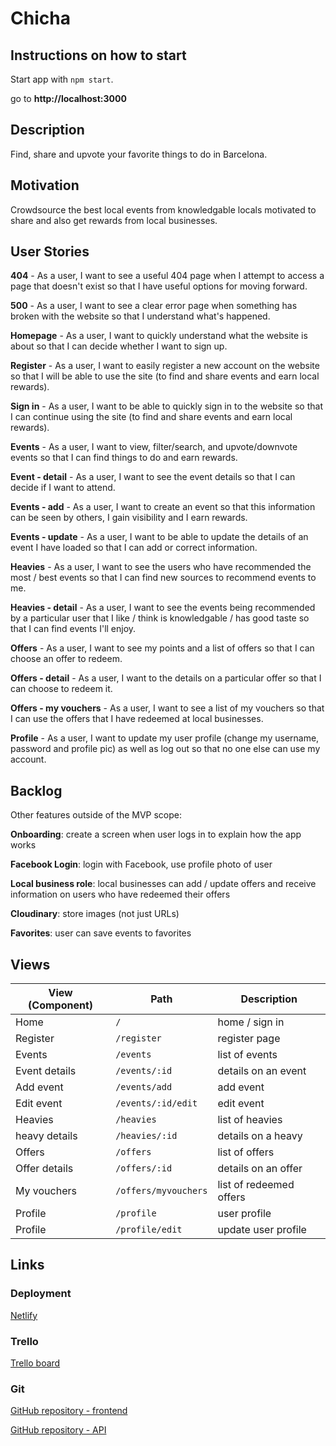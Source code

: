# Chicha

## Instructions on how to start

Start app with `npm start`.

go to **http://localhost:3000**

## Description

Find, share and upvote your favorite things to do in Barcelona.

## Motivation

Crowdsource the best local events from knowledgable locals motivated to share and also get rewards from local businesses.

## User Stories

**404** - As a user, I want to see a useful 404 page when I attempt to access a page that doesn't exist so that I have useful options for moving forward.

**500** - As a user, I want to see a clear error page when something has broken with the website so that I understand what's happened.

**Homepage** - As a user, I want to quickly understand what the website is about so that I can decide whether I want to sign up.

**Register** - As a user, I want to easily register a new account on the website so that I will be able to use the site (to find and share events and earn local rewards).

**Sign in** - As a user, I want to be able to quickly sign in to the website so that I can continue using the site (to find and share events and earn local rewards).

**Events** - As a user, I want to view, filter/search, and upvote/downvote events so that I can find things to do and earn rewards.

**Event - detail** - As a user, I want to see the event details so that I can decide if I want to attend.

**Events - add** - As a user, I want to create an event so that this information can be seen by others, I gain visibility and I earn rewards.

**Events - update** - As a user, I want to be able to update the details of an event I have loaded so that I can add or correct information.

**Heavies** - As a user, I want to see the users who have recommended the most / best events so that I can find new sources to recommend events to me.

**Heavies - detail** - As a user, I want to see the events being recommended by a particular user that I like / think is knowledgable / has good taste so that I can find events I'll enjoy.

**Offers** - As a user, I want to see my points and a list of offers so that I can choose an offer to redeem.

**Offers - detail** - As a user, I want to the details on a particular offer so that I can choose to redeem it.

**Offers - my vouchers** - As a user, I want to see a list of my vouchers so that I can use the offers that I have redeemed at local businesses.

**Profile** - As a user, I want to update my user profile (change my username, password and profile pic) as well as log out so that no one else can use my account.

## Backlog

Other features outside of the MVP scope:

**Onboarding**: create a screen when user logs in to explain how the app works

**Facebook Login**: login with Facebook, use profile photo of user

**Local business role**: local businesses can add / update offers and receive information on users who have redeemed their offers

**Cloudinary**: store images (not just URLs)

**Favorites**: user can save events to favorites

## Views

| View (Component)        | Path                    | Description             |
| ----------------------- | ----------------------- | ----------------------- |
| Home                    | `/`                     | home / sign in          |
| Register                | `/register`             | register page           |
| Events                  | `/events`               | list of events          |
| Event details           | `/events/:id`           | details on an event     |
| Add event               | `/events/add`           | add event               |
| Edit event              | `/events/:id/edit`      | edit event              |
| Heavies            | `/heavies`         | list of heavies    |
| heavy details     | `/heavies/:id`     | details on a heavy|
| Offers                  | `/offers`               | list of offers          |
| Offer details           | `/offers/:id`           | details on an offer     |
| My vouchers             | `/offers/myvouchers`    | list of redeemed offers |
| Profile                 | `/profile`              | user profile            |
| Profile                 | `/profile/edit`         | update user profile     |



## Links

### Deployment

[Netlify](https://chicha.netlify.app)

### Trello

[Trello board](https://trello.com/b/O8DhDgcu/chicha)

### Git

[GitHub repository - frontend](https://github.com/michaelsmueller/chicha)

[GitHub repository - API](https://github.com/michaelsmueller/chicha-api)
